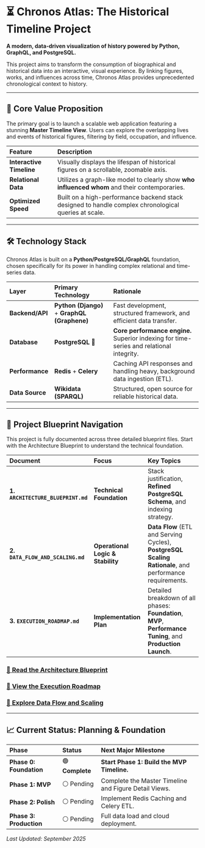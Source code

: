 # ⏳ Chronos Atlas: The Historical Timeline Project

**A modern, data-driven visualization of history powered by Python, GraphQL, and PostgreSQL.**

This project aims to transform the consumption of biographical and historical data into an interactive, visual experience. By linking figures, works, and influences across time, Chronos Atlas provides unprecedented chronological context to history.

---

## 🎯 Core Value Proposition

The primary goal is to launch a scalable web application featuring a stunning **Master Timeline View**. Users can explore the overlapping lives and events of historical figures, filtering by field, occupation, and influence.

| Feature | Description |
| :--- | :--- |
| **Interactive Timeline** | Visually displays the lifespan of historical figures on a scrollable, zoomable axis. |
| **Relational Data** | Utilizes a graph-like model to clearly show **who influenced whom** and their contemporaries. |
| **Optimized Speed** | Built on a high-performance backend stack designed to handle complex chronological queries at scale. |

---

## 🛠️ Technology Stack

Chronos Atlas is built on a **Python/PostgreSQL/GraphQL** foundation, chosen specifically for its power in handling complex relational and time-series data.

| Layer | Primary Technology | Rationale |
| :--- | :--- | :--- |
| **Backend/API** | **Python (Django)** + **GraphQL (Graphene)** | Fast development, structured framework, and efficient data transfer. |
| **Database** | **PostgreSQL** 🐘 | **Core performance engine.** Superior indexing for time-series and relational integrity. |
| **Performance** | **Redis** + **Celery** | Caching API responses and handling heavy, background data ingestion (ETL). |
| **Data Source** | **Wikidata (SPARQL)** | Structured, open source for reliable historical data. |

---

## 🧭 Project Blueprint Navigation

This project is fully documented across three detailed blueprint files. Start with the Architecture Blueprint to understand the technical foundation.

| Document | Focus | Key Topics |
| :--- | :--- | :--- |
| **1. `ARCHITECTURE_BLUEPRINT.md`** | **Technical Foundation** | Stack justification, **Refined PostgreSQL Schema**, and indexing strategy. |
| **2. `DATA_FLOW_AND_SCALING.md`** | **Operational Logic & Stability** | **Data Flow** (ETL and Serving Cycles), **PostgreSQL Scaling Rationale**, and performance requirements. |
| **3. `EXECUTION_ROADMAP.md`** | **Implementation Plan** | Detailed breakdown of all phases: **Foundation**, **MVP**, **Performance Tuning**, and **Production Launch**. |

### [🔗 **Read the Architecture Blueprint**](./ARCHITECTURE_BLUEPRINT.md)

### [🔗 **View the Execution Roadmap**](./EXECUTION_ROADMAP.md)

### [🔗 **Explore Data Flow and Scaling**](./DATA_FLOW_AND_SCALING.md)

---

## 📈 Current Status: Planning & Foundation

| Phase | Status | Next Major Milestone |
| :--- | :--- | :--- |
| **Phase 0: Foundation** | 🟢 **Complete** | **Start Phase 1: Build the MVP Timeline.** |
| **Phase 1: MVP** | ⚪️ Pending | Complete the Master Timeline and Figure Detail Views. |
| **Phase 2: Polish** | ⚪️ Pending | Implement Redis Caching and Celery ETL. |
| **Phase 3: Production** | ⚪️ Pending | Full data load and cloud deployment. |

*Last Updated: September 2025*
